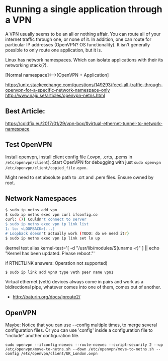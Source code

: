 # Running a single application through a VPN

A VPN usually seems to be an all or nothing affair. You can route all of your internet traffic through one, or none of it. In addition, one can route for particular IP addresses (OpenVPN? OS functionality). It isn't generally possible to only route one application, but it is.

Linux has network namespaces. Which can isolate applications with their its networking stack(?).

[Normal namespace]<-->[OpenVPN + Application]


https://unix.stackexchange.com/questions/149293/feed-all-traffic-through-openvpn-for-a-specific-network-namespace-only
http://www.naju.se/articles/openvpn-netns.html

## Best Article:

https://coldfix.eu/2017/01/29/vpn-box/#virtual-ethernet-tunnel-to-network-namespace


## Test OpenVPN

Install openvpn, install client config file (.ovpn, .crts, .pems in `/etc/openvpn/client`). Start OpenVPN for debugging with just `sudo openvpn /etc/openvpn/client/copied_file.opvn`.

Might need to set absolute path to .crt and .pem files. Ensure owned by root.


## Network Namespaces

```sh
$ sudo ip netns add vpn
$ sudo ip netns exec vpn curl ifconfig.co
curl: (7) Couldn't connect to server
$ sudo ip netns exec vpn ip link list
1: lo: <LOOPBACK>[...]
# Loopback doesn't actually work (TODO: do we need it?)
$ sudo ip netns exec vpn ip link set lo up
```

(kernel test alias kernel-test='[ -d "/usr/lib/modules/$(uname -r)" ] || echo "Kernel has been updated. Please reboot."'

if RTNETLINK answers: Operation not supported)

```sh
$ sudo ip link add vpn0 type veth peer name vpn1
```

Virtual ethernet (veth) devices always come in pairs and work as a bidirectional pipe, whatever comes into one of them, comes out of another.
* http://baturin.org/docs/iproute2/

## OpenVPN

Maybe: Notice that you can use --config multiple times, to merge several configuration files. Or you can use 'config' inside a configuration file to "include" another configuration file.

```
sudo openvpn --ifconfig-noexec --route-noexec --script-security 2 --up /etc/openvpn/move-to-netns.sh --down /etc/openvpn/move-to-netns.sh --config /etc/openvpn/client/UK_London.ovpn
```
